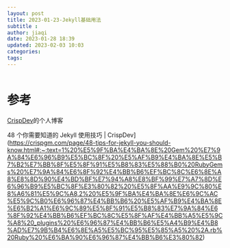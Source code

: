 ```yaml
---
layout: post
title: 2023-01-23-Jekyll基础用法
subtitle :
author: jiaqi
date: 2023-01-28 18:39
updated: 2023-02-03 10:03
categories: 
tags:
---
```

```toc
```



# 参考

[CrispDev](https://crispgm.com/)的个人博客

48 个你需要知道的 Jekyll 使用技巧 | CrispDev](https://crispgm.com/page/48-tips-for-jekyll-you-should-know.html#:~:text=1%20%E5%9F%BA%E4%BA%8E%20Gem%20%E7%9A%84%E6%96%B9%E5%BC%8F%20%E5%AF%B9%E4%BA%8E%E5%B7%B2%E7%BB%8F%E5%8F%91%E5%B8%83%E5%88%B0%20RubyGems%20%E7%9A%84%E6%8F%92%E4%BB%B6%EF%BC%8C%E6%8E%A8%E8%8D%90%E4%BD%BF%E7%94%A8%E8%BF%99%E7%A7%8D%E6%96%B9%E5%BC%8F%E3%80%82%20%E5%8F%AA%E9%9C%80%E8%A6%81%E5%9C%A8,2%20%E5%9F%BA%E4%BA%8E%E6%9C%AC%E5%9C%B0%E6%96%87%E4%BB%B6%20%E5%AF%B9%E4%BA%8E%E6%B2%A1%E6%9C%89%E5%8F%91%E5%B8%83%E7%9A%84%E6%8F%92%E4%BB%B6%EF%BC%8C%E5%8F%AF%E4%BB%A5%E5%9C%A8%20_plugins%20%E6%96%87%E4%BB%B6%E5%A4%B9%E4%B8%AD%E7%9B%B4%E6%8E%A5%E5%BC%95%E5%85%A5%20%2A.rb%20Ruby%20%E6%BA%90%E6%96%87%E4%BB%B6%E3%80%82)